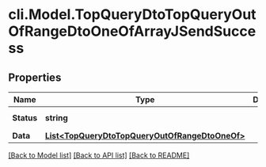 # cli.Model.TopQueryDtoTopQueryOutOfRangeDtoOneOfArrayJSendSuccess

## Properties

Name | Type | Description | Notes
------------ | ------------- | ------------- | -------------
**Status** | **string** |  | [optional] [readonly] 
**Data** | [**List&lt;TopQueryDtoTopQueryOutOfRangeDtoOneOf&gt;**](TopQueryDtoTopQueryOutOfRangeDtoOneOf.md) |  | [optional] 

[[Back to Model list]](../README.md#documentation-for-models) [[Back to API list]](../README.md#documentation-for-api-endpoints) [[Back to README]](../README.md)

